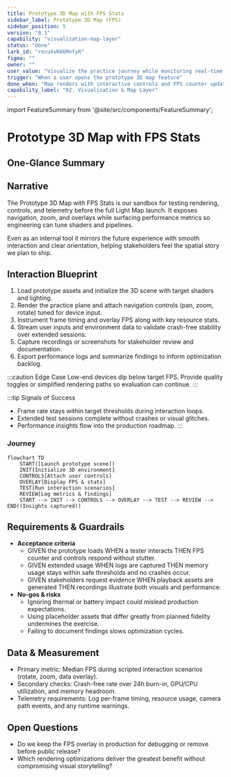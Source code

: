 ```yaml
---
title: Prototype 3D Map with FPS Stats
sidebar_label: Prototype 3D Map (FPS)
sidebar_position: 5
version: "0.1"
capability: "visualization-map-layer"
status: "done"
lark_id: "recuVvR66MnYyR"
figma: ""
owner: ""
user_value: "Visualize the practice journey while monitoring real-time performance"
trigger: "When a user opens the prototype 3D map feature"
done_when: "Map renders with interactive controls and FPS counter updates continuously"
capability_label: "02. Visualization & Map Layer"
---
```


import FeatureSummary from '@site/src/components/FeatureSummary';

# Prototype 3D Map with FPS Stats

## One-Glance Summary

<FeatureSummary />

## Narrative
The Prototype 3D Map with FPS Stats is our sandbox for testing rendering, controls, and telemetry before the full Light Map launch. It exposes navigation, zoom, and overlays while surfacing performance metrics so engineering can tune shaders and pipelines.

Even as an internal tool it mirrors the future experience with smooth interaction and clear orientation, helping stakeholders feel the spatial story we plan to ship.

## Interaction Blueprint
1. Load prototype assets and initialize the 3D scene with target shaders and lighting.
2. Render the practice plane and attach navigation controls (pan, zoom, rotate) tuned for device input.
3. Instrument frame timing and overlay FPS along with key resource stats.
4. Stream user inputs and environment data to validate crash-free stability over extended sessions.
5. Capture recordings or screenshots for stakeholder review and documentation.
6. Export performance logs and summarize findings to inform optimization backlog.

:::caution Edge Case
Low-end devices dip below target FPS. Provide quality toggles or simplified rendering paths so evaluation can continue.
:::

:::tip Signals of Success
- Frame rate stays within target thresholds during interaction loops.
- Extended test sessions complete without crashes or visual glitches.
- Performance insights flow into the production roadmap.
:::

### Journey

```mermaid
flowchart TD
    START([Launch prototype scene])
    INIT[Initialize 3D environment]
    CONTROLS[Attach user controls]
    OVERLAY[Display FPS & stats]
    TEST[Run interaction scenarios]
    REVIEW[Log metrics & findings]
    START --> INIT --> CONTROLS --> OVERLAY --> TEST --> REVIEW --> END((Insights captured))
```

## Requirements & Guardrails
- **Acceptance criteria**
  - GIVEN the prototype loads WHEN a tester interacts THEN FPS counter and controls respond without stutter.
  - GIVEN extended usage WHEN logs are captured THEN memory usage stays within safe thresholds and no crashes occur.
  - GIVEN stakeholders request evidence WHEN playback assets are generated THEN recordings illustrate both visuals and performance.
- **No-gos & risks**
  - Ignoring thermal or battery impact could mislead production expectations.
  - Using placeholder assets that differ greatly from planned fidelity undermines the exercise.
  - Failing to document findings slows optimization cycles.

## Data & Measurement
- Primary metric: Median FPS during scripted interaction scenarios (rotate, zoom, data overlay).
- Secondary checks: Crash-free rate over 24h burn-in, GPU/CPU utilization, and memory headroom.
- Telemetry requirements: Log per-frame timing, resource usage, camera path events, and any runtime warnings.

## Open Questions
- Do we keep the FPS overlay in production for debugging or remove before public release?
- Which rendering optimizations deliver the greatest benefit without compromising visual storytelling?
